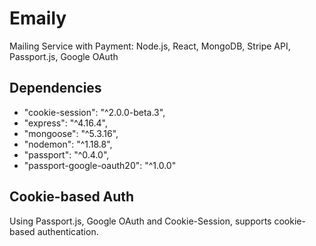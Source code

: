 # Emaily
Mailing Service with Payment:
Node.js, React, MongoDB, Stripe API, Passport.js, Google OAuth

## Dependencies
- "cookie-session": "^2.0.0-beta.3",
- "express": "^4.16.4",
- "mongoose": "^5.3.16",
- "nodemon": "^1.18.8",
- "passport": "^0.4.0",
- "passport-google-oauth20": "^1.0.0"

## Cookie-based Auth
Using Passport.js, Google OAuth and Cookie-Session, supports cookie-based authentication.
